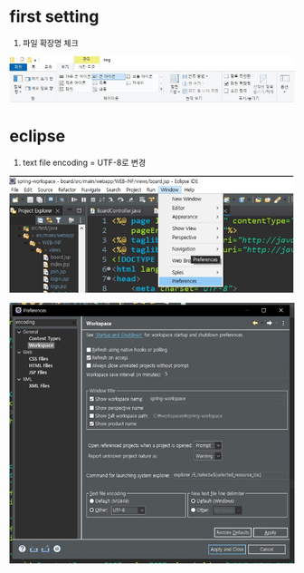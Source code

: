 # first setting
1. 파일 확장명 체크

![first_setting01](/img/first_setting01.JPG)
# eclipse
1. text file encoding = UTF-8로 변경

![first_setting02](/img/first_setting02.JPG)

![first_setting03](/img/first_setting03.JPG)